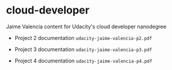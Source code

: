# cloud-developer
Jaime Valencia
content for Udacity's cloud developer nanodegree

- Project 2 documentation `udacity-jaime-valencia-p2.pdf`

- Project 3 documentation `udacity-jaime-valencia-p3.pdf`

- Project 4 documentation `udacity-jaime-valencia-p4.pdf`
